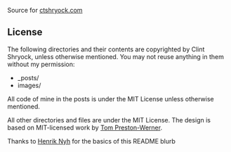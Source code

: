 Source for [ctshryock.com](http://ctshryock.com)

## License

The following directories and their contents are copyrighted by Clint Shryock, unless otherwise mentioned. You may not reuse anything in them without my permission:

* _posts/
* images/

All code of mine in the posts is under the MIT License unless otherwise mentioned.

All other directories and files are under the MIT License.  The design is based on MIT-licensed work by [Tom Preston-Werner](http://tom.preston-werner.com/).  

Thanks to [Henrik Nyh](https://github.com/henrik) for the basics of this README blurb
